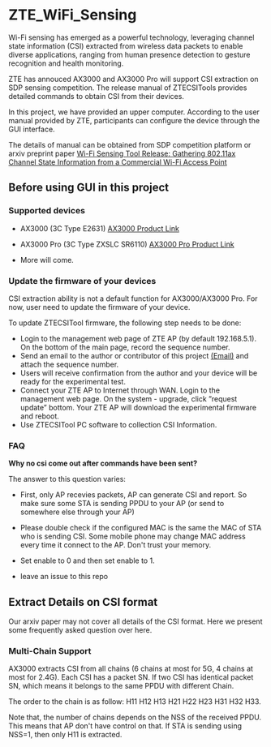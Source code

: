 # ZTE_WiFi_Sensing

Wi-Fi sensing has emerged as a powerful technology, leveraging channel state information (CSI) extracted from
wireless data packets to enable diverse applications, ranging from human presence detection to gesture recognition and health monitoring.

ZTE has annouced AX3000 and AX3000 Pro will support CSI extraction on SDP sensing competition. The release manual of ZTECSITools provides detailed commands to obtain CSI from their devices. 

In this project, we have provided an upper computer. According to the user manual provided by ZTE, participants can configure the device through the GUI interface.

The details of manual can be obtained from SDP competition platform or arxiv preprint paper [Wi-Fi Sensing Tool Release: Gathering 802.11ax Channel State Information from a Commercial Wi-Fi Access Point](https://arxiv.org/pdf/2506.16957)

## Before using GUI in this project

### Supported devices
- AX3000 (3C Type E2631) [AX3000 Product Link](https://item.jd.com/100022746195.html)

- AX3000 Pro (3C Type ZXSLC SR6110) [AX3000 Pro Product Link](https://item.jd.com/100071901001.html)

- More will come.

### Update the firmware of your devices

CSI extraction ability is not a default function for AX3000/AX3000 Pro. For now, user need to update the firmware of your device. 

To update ZTECSITool firmware, the following step needs
to be done:


- Login to the management web page of ZTE AP (by
default 192.168.5.1). On the bottom of the main page,
record the sequence number.
- Send an email to the author or contributor of this project [(Email)](zs.wang.prc@gmail.com) and attach
the sequence number.
- Users will receive confirmation from the author and your
device will be ready for the experimental test.
- Connect your ZTE AP to Internet through WAN. Login
to the management web page. On the system - upgrade,
click ”request update” bottom. Your ZTE AP will download the experimental firmware and reboot.
- Use ZTECSITool PC software to collection CSI Information.

### FAQ

**Why no csi come out after commands have been sent?**

The answer to this question varies:

- First, only AP recevies packets, AP can generate CSI and report. So make sure some STA is sending PPDU to your AP (or send to somewhere else through your AP)

- Please double check if the configured MAC is the same the MAC of STA who is sending CSI. Some mobile phone may change MAC address every time it connect to the AP. Don't trust your memory.

- Set enable to 0 and then set enable to 1. 

- leave an issue to this repo

## Extract Details on CSI format

Our arxiv paper may not cover all details of the CSI format. Here we present some frequently asked question over here. 

### Multi-Chain Support

AX3000 extracts CSI from all chains (6 chains at most for 5G, 4 chains at most for 2.4G). Each CSI has a packet SN. If two CSI has identical packet SN, which means it belongs to the same PPDU with different Chain. 

The order to the chain is as follow: H11 H12 H13 H21 H22 H23 H31 H32 H33.

Note that, the number of chains depends on the NSS of the received PPDU. This means that AP don't have control on that. If STA is sending using NSS=1, then only H11 is extracted. 


